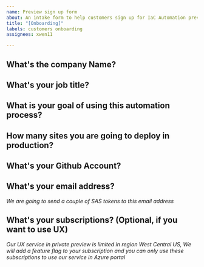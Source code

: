 ```yaml
---
name: Preview sign up form
about: An intake form to help customers sign up for IaC Automation preview program
title: "[Onboarding]"
labels: customers onboarding
assignees: xwen11

---
```


## What's the company Name?
## What's your job title?
## What is your goal of using this automation process?
## How many sites you are going to deploy in production?
## What's your Github Account?
## What's your email address?
*We are going to send a couple of SAS tokens to this email address*

## What's your subscriptions? (Optional, if you want to use UX)
*Our UX service in private preview is limited in region West Central US, We will add a feature flag to your subscription and you can only use these subscriptions to use our service in Azure portal*
